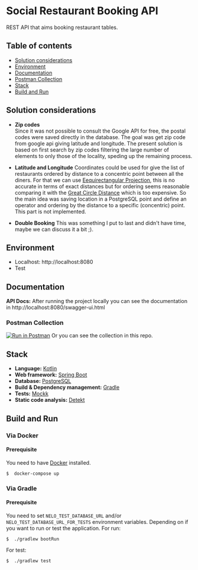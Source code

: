 # Social Restaurant Booking API
REST API that aims booking restaurant tables.

## Table of contents
- [Solution considerations](#Solution-considerations)
- [Environment](#Environment)
- [Documentation](#Documentation)
- [Postman Collection](#postman-collection)
- [Stack](#stack)
- [Build and Run](#Build-and-Run)

## Solution considerations
* **Zip codes**  
Since it was not possible to consult the Google API for free, the postal codes were saved directly in the database. The 
goal was get zip code from google api giving latitude and longitude. The present solution is based on first search by 
zip codes filtering the large number of elements to only those of the locality, speding up the remaining process.

* **Latitude and Longitude**
Coordinates could be used for give the list of restaurants ordered by distance to a concentric point between all the 
diners. For that we can use [Eequirectangular Projection](https://en.wikipedia.org/wiki/Equirectangular_projection),
this is no accurate in terms of exact distances but for ordering seems reasonable comparing it with the 
[Great Circle Distance](https://en.wikipedia.org/wiki/Great-circle_distance#:~:text=The%20great%2Dcircle%20distance%2C%20orthodromic,line%20through%20the%20sphere's%20interior)
which is too expensive. So the main idea was saving location in a PostgreSQL point and define an operator and ordering by the 
distance to a specific (concentric) point. This part is not implemented.

* **Double Booking**
This was something I put to last and didn't have time, maybe we can discuss it a bit ;).

## Environment
* Localhost: http://localhost:8080
* Test

## Documentation
**API Docs:** After running the project locally you can see the documentation in http://localhost:8080/swagger-ui.html

### Postman Collection
[![Run in Postman](https://run.pstmn.io/button.svg)](https://app.getpostman.com/run-collection/74b619bf287c2d0d2606)
Or you can see the collection in this repo.

## Stack ##
* **Language:** [Kotlin](https://kotlinlang.org/)
* **Web framework:** [Spring Boot](https://spring.io/projects/spring-boot)
* **Database:** [PostgreSQL](https://www.postgresql.org)
* **Build & Dependency management:** [Gradle](https://gradle.org/)
* **Tests:** [Mockk](https://mockk.io/)
* **Static code analysis:** [Detekt](https://detekt.github.io/detekt/)

 ## Build and Run ##
 ### Via Docker ### 
 #### Prerequisite ####
 You need to have [Docker](https://www.docker.com) installed. 
 ```shell
 $  docker-compose up
 ```
 ### Via Gradle ### 
 #### Prerequisite ####
You need to set `NELO_TEST_DATABASE_URL` and/or `NELO_TEST_DATABASE_URL_FOR_TESTS` environment variables. Depending on
if you want to run or test the application.
For run:
 ```shell
 $  ./gradlew bootRun
 ```
For test:
 ```shell
 $  ./gradlew test
 ```
